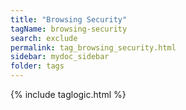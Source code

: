 ```yaml
---
title: "Browsing Security"
tagName: browsing-security
search: exclude
permalink: tag_browsing_security.html
sidebar: mydoc_sidebar
folder: tags
---
```

{% include taglogic.html %}